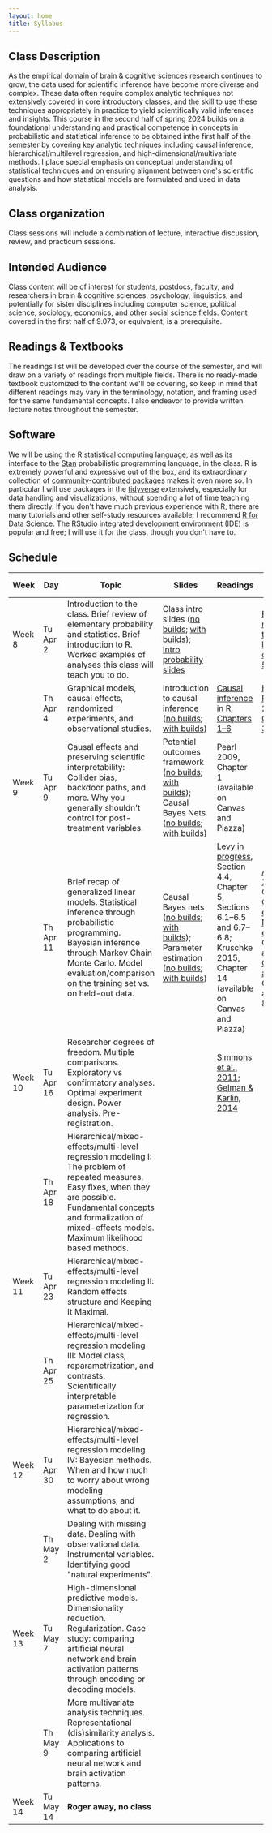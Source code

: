 ```yaml
---
layout: home
title: Syllabus
---
```


## Class Description

  As the empirical domain of brain & cognitive sciences research continues to grow, the data used for scientific inference have become more diverse and complex. These data often require complex analytic techniques not extensively covered in core introductory classes, and the skill to use these techniques appropriately in practice to yield scientifically valid inferences and insights. This course in the second half of spring 2024 builds on a foundational understanding and practical competence in concepts in probabilistic and statistical inference to be obtained inthe first half of the semester by covering key analytic techniques including causal inference, hierarchical/multilevel regression, and high-dimensional/multivariate methods. I place special emphasis on conceptual understanding of statistical techniques and on ensuring alignment between one's scientific questions and how statistical models are formulated and used in data analysis.


## Class organization

Class sessions will include a combination of lecture, interactive discussion, review, and practicum sessions.

## Intended Audience

Class content will be of interest for students, postdocs, faculty, and researchers in brain & cognitive sciences, psychology, linguistics, and potentially for sister disciplines including computer science, political science, sociology, economics, and other social science fields. Content covered in the first half of 9.073, or equivalent, is a prerequisite.

## Readings & Textbooks

The readings list will be developed over the course of the semester, and will draw on a variety of readings from multiple fields. There is no ready-made textbook customized to the content we'll be covering, so keep in mind that different readings may vary in the terminology, notation, and framing used for the same fundamental concepts. I also endeavor to provide written lecture notes throughout the semester.

## Software

We will be using the [R](https://www.r-project.org/) statistical computing language, as well as its interface to the [Stan](https://mc-stan.org/) probabilistic programming language, in the class. R is extremely powerful and expressive out of the box, and its extraordinary collection of [community-contributed packages](https://cran.r-project.org/) makes it even more so. In particular I will use packages in the [tidyverse](https://www.tidyverse.org/) extensively, especially for data handling and visualizations, without spending a lot of time teaching them directly. If you don't have much previous experience with R, there are many tutorials and other self-study resources available; I recommend [R for Data Science](https://r4ds.hadley.nz/). The [RStudio](https://posit.co/products/open-source/rstudio/) integrated development environment (IDE) is popular and free; I will use it for the class, though you don't have to.


## Schedule

<div style="text-align:center;">
<!--    <img src="{{ site.url }}{{ site.baseurl }}/assets/images/under_construction.jpg" alt="Statistical Inference in Brain & Cognitive Sciences, Spring 2024" style="width: 60%; max-width:300px; height:auto; padding-top:10px; padding-bottom:20px;"> -->
    </div>

| Week    | Day       | Topic                                                                                                                                                                                                                                 | Slides                                                                                                                                                                                                                                                                                                                                              | Readings                                                                                                                                                                                  | Related readings                                                                                                                                                                                                                                                                                                                                                                                                                             | Problem sets                                |
| ------- | --------- | ------------------------------------------------------------------------------------------------------------------------------------------------------------------------------------------------------------------------------------- | --------------------------------------------------------------------------------------------------------------------------------------------------------------------------------------------------------------------------------------------------------------------------------------------------------------------------------------------------- | ----------------------------------------------------------------------------------------------------------------------------------------------------------------------------------------- | -------------------------------------------------------------------------------------------------------------------------------------------------------------------------------------------------------------------------------------------------------------------------------------------------------------------------------------------------------------------------------------------------------------------------------------------- | ------------------------------------------- |
| Week 8  | Tu Apr 2  | Introduction to the class. Brief review of elementary probability and statistics. Brief introduction to R. Worked examples of analyses this class will teach you to do.                                                               | Class intro slides ([no builds](assets/slides/2024-04-02-keynote-intro-slides-no-builds.pdf); [with builds](assets/slides/2024-04-02-keynote-intro-slides-with-builds.pdf)); [Intro probability slides](assets/slides/2024-04-02-intro-probability-slides.pdf)                                                                                      |                                                                                                                                                                                           | [Probabilistic models in the study of language, chapters 2–5](https://www.mit.edu/~rplevy/pmsl_textbook/text.html)                                                                                                                                                                                                                                                                                                                           |                                             |
|         | Th Apr 4  | Graphical models, causal effects, randomized experiments, and observational studies.                                                                                                                                                  | Introduction to causal inference ([no builds](assets/slides/2024-04-04-intro-to-causal-inference-no-builds.pdf); [with builds](assets/slides/2024-04-04-intro-to-causal-inference-with-builds.pdf))                                                                                                                                                 | [Causal inference in R, Chapters 1–6](https://www.r-causal.org/)                                                                                                                          | [Hernan & Robins 2024, Chapters 1–3](https://www.hsph.harvard.edu/miguel-hernan/causal-inference-book/)                                                                                                                                                                                                                                                                                                                                      |                                             |
| Week 9  | Tu Apr 9  | Causal effects and preserving scientific interpretability: Collider bias, backdoor paths, and more. Why you generally shouldn't control for post-treatment variables.                                                                 | Potential outcomes framework ([no builds](assets/slides/2024-04-09-more-causal-inference-no-builds.pdf); [with builds](assets/slides/2024-04-09-more-causal-inference-with-builds.pdf)); Causal Bayes Nets ([no builds](assets/slides/2024-04-09-causal-Bayes-nets-no-builds.pdf); [with builds](2024-04-09-causal-Bayes-nets-with-builds.pdf))     | Pearl 2009, Chapter 1 (available on Canvas and Piazza)                                                                                                                                    |                                                                                                                                                                                                                                                                                                                                                                                                                                              | [Pset 1](assets/assignments/pset_1.pdf) out |
|         | Th Apr 11 | Brief recap of generalized linear models. Statistical inference through probabilistic programming. Bayesian inference through Markov Chain Monte Carlo. Model evaluation/comparison on the training set vs. on held-out data.         | Causal Bayes nets ([no builds](assets/slides/2024-04-11-causal-Bayes-nets-no-builds.pdf); [with builds](assets/slides/2024-04-11-causal-Bayes-nets-with-builds.pdf)); Parameter estimation ([no builds](assets/slides/2024-04-11-parameter-estimation-no-builds.pdf); [with builds](assets/slides/2024-04-11-parameter-estimation-with-builds.pdf)) | [Levy in progress](https://www.mit.edu/~rplevy/pmsl_textbook/text.html), Section 4.4, Chapter 5, Sections 6.1–6.5 and 6.7–6.8; Kruschke 2015, Chapter 14 (available on Canvas and Piazza) | [Agresti, 2015](https://www.google.com/books/edition/_/dgIzBgAAQBAJ?hl=en&gbpv=1&pg=PR11&dq=generalized+linear+models+agresti), Chapter 1; [Carpenter et al., 2017](http://stat.columbia.edu/~gelman/research/unpublished/stan-paper-revision-feb2015.pdf); [Nicenboim et al., 2024](https://vasishth.github.io/bayescogsci/book/), Chapters 4 and 10; [Gelman et al., 2020](https://users.aalto.fi/~ave/ROS.pdf), Chapter 4 and Parts 2 & 3 |                                             |
| Week 10 | Tu Apr 16 | Researcher degrees of freedom. Multiple comparisons. Exploratory vs confirmatory analyses. Optimal experiment design. Power analysis. Pre-registration.                                                                               |                                                                                                                                                                                                                                                                                                                                                     | [Simmons et al., 2011](https://journals.sagepub.com/doi/full/10.1177/0956797611417632); [Gelman & Karlin, 2014](https://journals.sagepub.com/doi/full/10.1177/1745691614551642)           |                                                                                                                                                                                                                                                                                                                                                                                                                                              | Pset 1 due; Pset 2 out                      |
|         | Th Apr 18 | Hierarchical/mixed-effects/multi-level regression modeling I: The problem of repeated measures. Easy fixes, when they are possible. Fundamental concepts and formalization of mixed-effects models. Maximum likelihood based methods. |                                                                                                                                                                                                                                                                                                                                                     |                                                                                                                                                                                           |                                                                                                                                                                                                                                                                                                                                                                                                                                              |                                             |
| Week 11 | Tu Apr 23 | Hierarchical/mixed-effects/multi-level regression modeling II: Random effects structure and Keeping It Maximal.                                                                                                                       |                                                                                                                                                                                                                                                                                                                                                     |                                                                                                                                                                                           |                                                                                                                                                                                                                                                                                                                                                                                                                                              | Pset 2 due; Pset 3 out                      |
|         | Th Apr 25 | Hierarchical/mixed-effects/multi-level regression modeling III: Model class, reparametrization, and contrasts. Scientifically interpretable parameterization for regression.                                                          |                                                                                                                                                                                                                                                                                                                                                     |                                                                                                                                                                                           |                                                                                                                                                                                                                                                                                                                                                                                                                                              |                                             |
| Week 12 | Tu Apr 30 | Hierarchical/mixed-effects/multi-level regression modeling IV: Bayesian methods. When and how much to worry about wrong modeling assumptions, and what to do about it.                                                                |                                                                                                                                                                                                                                                                                                                                                     |                                                                                                                                                                                           |                                                                                                                                                                                                                                                                                                                                                                                                                                              | Pset 3 due; Pset 4 out                      |
|         | Th May 2  | Dealing with missing data. Dealing with observational data. Instrumental variables. Identifying good "natural experiments".                                                                                                           |                                                                                                                                                                                                                                                                                                                                                     |                                                                                                                                                                                           |                                                                                                                                                                                                                                                                                                                                                                                                                                              |                                             |
| Week 13 | Tu May 7  | High-dimensional predictive models. Dimensionality reduction. Regularization. Case study: comparing artificial neural network and brain activation patterns through encoding or decoding models.                                      |                                                                                                                                                                                                                                                                                                                                                     |                                                                                                                                                                                           |                                                                                                                                                                                                                                                                                                                                                                                                                                              |                                             |
|         | Th May 9  | More multivariate analysis techniques. Representational (dis)similarity analysis. Applications to comparing artificial neural network and brain activation patterns.                                                                  |                                                                                                                                                                                                                                                                                                                                                     |                                                                                                                                                                                           |                                                                                                                                                                                                                                                                                                                                                                                                                                              | Pset 4 due                                  |
| Week 14 | Tu May 14 | **Roger away, no class**                                                                                                                                                                                                              |                                                                                                                                                                                                                                                                                                                                                     |                                                                                                                                                                                           |                                                                                                                                                                                                                                                                                                                                                                                                                                              | Final projects due                          |
